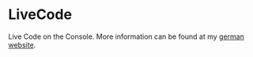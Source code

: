 LiveCode
========

Live Code on the Console. More information can be found at my [german website](https://www.bakera.de/dokuwiki/doku.php/schule/live_coding).
